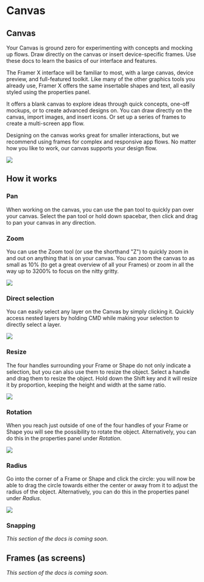 # Canvas

## Canvas

Your Canvas is ground zero for experimenting with concepts and mocking up flows. Draw directly on the canvas or insert device-specific frames. Use these docs to learn the basics of our interface and features.

The Framer X interface will be familiar to most, with a large canvas, device preview, and full-featured toolkit. Like many of the other graphics tools you already use, Framer X offers the same insertable shapes and text, all easily styled using the properties panel.

It offers a blank canvas to explore ideas through quick concepts, one-off mockups, or to create advanced designs on. You can draw directly on the canvas, import images, and insert icons. Or set up a series of frames to create a multi-screen app flow.

Designing on the canvas works great for smaller interactions, but we recommend using frames for complex and responsive app flows. No matter how you like to work, our canvas supports your design flow.[  
](https://framer.com/getstarted/guides/code/#preview)

![](.gitbook/assets/canvas-overview-2x.jpg)

## How it works

### Pan

When working on the canvas, you can use the pan tool to quickly pan over your canvas. Select the pan tool or hold down spacebar, then click and drag to pan your canvas in any direction.

### Zoom

You can use the Zoom tool \(or use the shorthand "Z"\) to quickly zoom in and out on anything that is on your canvas. You can zoom the canvas to as small as 10% \(to get a great overview of all your Frames\) or zoom in all the way up to 3200% to focus on the nitty gritty.

![](.gitbook/assets/canvas-zoom-2x.jpg)

### Direct selection

You can easily select any layer on the Canvas by simply clicking it. Quickly access nested layers by holding CMD while making your selection to directly select a layer.

![](.gitbook/assets/canvas-direct-selection-2x.jpg)

### Resize

The four handles surrounding your Frame or Shape do not only indicate a selection, but you can also use them to resize the object. Select a handle and drag them to resize the object. Hold down the Shift key and it will resize it by proportion, keeping the height and width at the same ratio.

![](.gitbook/assets/canvas-resize-2x.jpg)

### Rotation

When you reach just outside of one of the four handles of your Frame or Shape you will see the possibility to rotate the object. Alternatively, you can do this in the properties panel under _Rotation_.

![](.gitbook/assets/canvas-rotate-2x.jpg)

### Radius

Go into the corner of a Frame or Shape and click the circle: you will now be able to drag the circle towards either the center or away from it to adjust the radius of the object. Alternatively, you can do this in the properties panel under _Radius_.

![](.gitbook/assets/canvas-radius-2x.jpg)

### Snapping

_This section of the docs is coming soon._

## Frames \(as screens\)

_This section of the docs is coming soon._





